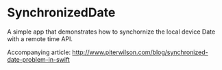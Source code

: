 # SynchronizedDate
A simple app that demonstrates how to synchornize the local device Date with a remote time API.

Accompanying article: http://www.piterwilson.com/blog/synchronized-date-problem-in-swift
